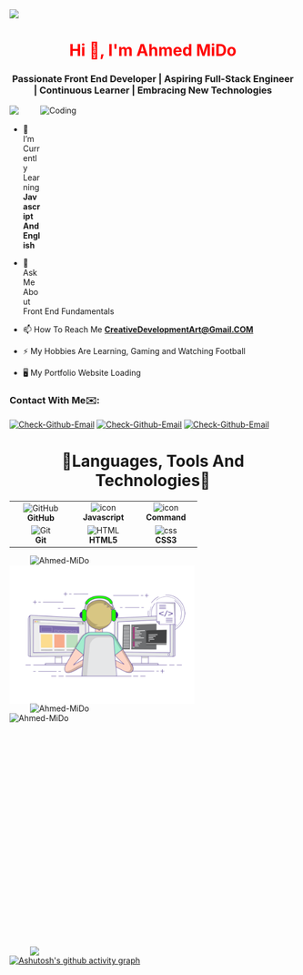 <img align="center" src="https://i.imgur.com/c80IwQz.png"></img>
<h1 align="center"><font color="red">Hi 👋, I'm Ahmed MiDo</font></h1>
<h3 align="center">Passionate Front End Developer | Aspiring Full-Stack Engineer | Continuous Learner | Embracing New Technologies
</h3>
<img align="right" alt="Coding" width="450" height="350" src="https://getwallpapers.com/wallpaper/full/4/f/5/1263562-hd-code-wallpaper-1920x1080-for-samsung-galaxy.jpg">

![](https://visitcount.itsvg.in/api?id=AhmedMiDo&icon=0&color=4)

- 🧠 I’m Currently Learning **Javascript And English**

- 💬 Ask Me About Front End Fundamentals

- 📫 How To Reach Me **CreativeDevelopmentArt@Gmail.COM**

- ⚡ My Hobbies Are Learning, Gaming and Watching Football

- 🖥️ My Portfolio Website Loading

<h3 align="left">Contact With Me✉️:</h3>
<p align="left">
<a href="#" target="blank"><img align="center" src="https://raw.githubusercontent.com/rahuldkjain/github-profile-readme-generator/master/src/images/icons/Social/facebook.svg" alt="Check-Github-Email" height="30" width="40" /></a>
<a href="https://www.linkedin.com/in/ahmed-mido" target="blank"><img align="center" src="https://raw.githubusercontent.com/rahuldkjain/github-profile-readme-generator/master/src/images/icons/Social/linked-in-alt.svg" alt="Check-Github-Email" height="30" width="40" /></a>
<a href="#" target="blank"><img align="center" src="https://raw.githubusercontent.com/rahuldkjain/github-profile-readme-generator/master/src/images/icons/Social/youtube.svg" alt="Check-Github-Email" height="30" width="40" /></a>
</p>
<div align="center">
  <h1>🚀Languages, Tools And Technologies🚀</h1>
  <table>
    <tr>
      <td align=center width="96">
        <img align=center src="https://techstack-generator.vercel.app/github-icon.svg" width="65" height="65" alt="GitHub" /> <br> <b>GitHub</b>
      </td>
      <td align=center width="96">
        <img src="https://techstack-generator.vercel.app/js-icon.svg" alt="icon" width="65" height="65" /> <br> <b>Javascript</b>
      </td>
      <td align=center width="96">
        <img src="https://i.imgur.com/WORpMbb.png" alt="icon" width="65" height="65" /> <br> <b>Command</b>
      </td>
    </tr>
    <tr>
      <td align=center width="96">
        <img src="https://skillicons.dev/icons?i=git" width="48" height="48" alt="Git" /> <br> <b>Git</b>
      </td>
      <td align=center width="96">
        <img src="https://skillicons.dev/icons?i=html" width="48" height="48" alt="HTML" /> <br> <b>HTML5</b>
      </td>
      <td align=center width="96">
        <img src="https://skillicons.dev/icons?i=css" width="48" height="48" alt="css" /> <br> <b>CSS3</b>
      </td>
    </tr>
  </table>
</div>
<!-- You Can Use Align To Move It Vertically With Div Or By Breaking -->
<div>
  <img align="right" width="468" src="https://github-readme-stats.vercel.app/api?username=AhmedMiDo77&count_private=true&title_color=10b981&text_color=a855f7&icon_color=ef4444&bg_color=1c1917&hide_border=true&show_icons=true" alt="Ahmed-MiDo" />
  <img align="left" alt="Coding" width="325" src="https://raw.githubusercontent.com/devSouvik/devSouvik/master/gif3.gif">
  <img align="right" width="468" src="https://github-readme-streak-stats.herokuapp.com/?user=AhmedMiDo77&stroke=a855f7&background=1c1917&ring=10b981&fire=10b981&currStreakNum=a855f7&currStreakLabel=10b981&sideNums=a855f7&sideLabels=a855f7&dates=a855f7&hide_border=true" alt="Ahmed-MiDo" />
  <img align="left" width="325" height="410" src="https://i.imgur.com/qMAA1SS.jpg" alt="Ahmed-MiDo"></img>
  <img align="right" width="468" src="https://github-readme-stats.vercel.app/api/top-langs/?username=AhmedMiDo77&langs_count=10&title_color=10b981&text_color=a855f7&icon_color=ef4444&bg_color=1c1917&hide_border=true&locale=en&custom_title=Top%20%Languages" />

  [![Ashutosh's github activity graph](https://github-readme-activity-graph.vercel.app/graph?username=AhmedMiDo77&bg_color=1c1917&color=10b981&line=ef4444&point=a855f7&area_color=1c1917&area=true&hide_border=true&custom_title=GitHub%20Commits%20Graph)](https://github.com/AhmedMiDo77/github-readme-activity-graph)
</div>
